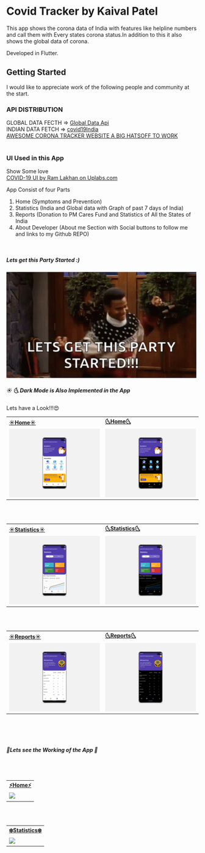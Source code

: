 # Covid Tracker by Kaival Patel

This app shows the corona data of India with features like helpline numbers and call them with Every states corona status.In addition to this it also shows the global data of corona.

Developed in Flutter.

## Getting Started

I would like to appreciate work of the following people and community at the start.

### API DISTRIBUTION
<p>
  GLOBAL DATA FECTH =&gt; <a href="https://coronavirus-19-api.herokuapp.com/all" rel="nofollow">Global Data Api</a><br>
  INDIAN DATA FETCH =&gt; <a href="https://api.rootnet.in/covid19-in/stats/latest" rel="nofollow">covid19India</a><br>
  <a href="https://www.covid19india.org/" rel="nofollow">AWESOME CORONA TRACKER WEBSITE A BIG HATSOFF TO WORK</a><br>
  <br>
</p>

### UI Used in this App
<p>Show Some love <br>
  <a href="https://www.uplabs.com/posts/covid-19-e9c787fc-2d76-47e5-8b43-e3e5c68bfe5e" rel="nofollow">COVID-19 UI by Ram Lakhan on        Uplabs.com</a>
</p>

<p>App Consist of four Parts</p>
<ol type="numbers">
  <li>Home (Symptoms and Prevention)</li>
  <li>Statistics (India and Global data with Graph of past 7 days of India)</li>
  <li>Reports (Donation to PM Cares Fund and Statistics of All the States of India</li>
  <li>About Developer (About me Section with Social buttons to follow me and links to my Github REPO)</li>
</ol>
<br>

<h5>Lets get this Party Started :)</h5>

<img src="ss/gif/started.gif" alt="Started"/>
<br>

<h5> ☀️ 🌜 Dark Mode is Also Implemented in the App </h5>
Lets have a Look!!!😍<br>

<!--Home-->
<table>
  <tr>
    <td><b><a target="_blank" href="ss/img/homelight.png">☀️Home☀️</a></b></td>
    <td><b><a target="_blank" href="ss/img/homedark.png">🌜Home🌜</a></b></td>
  </tr>
  <tr>
    <td><img src="ss/img/homelight.png" ></td>
    <td><img src="ss/img/homedark.png"></td>
   
  </tr>
</table>
<br><br>
<!--Stats-->
<table>
  <tr>
    <td><b><a target="_blank" href="ss/img/statslight.png">☀️Statistics☀️</a></b></td>
    <td><b><a target="_blank" href="ss/img/statsdark.png">🌜Statistics🌜</a></b></td>
  </tr>
  <tr>
    <td><img src="ss/img/statslight.png" ></td>
    <td><img src="ss/img/statsdark.png"></td>
   
  </tr>
</table>

<br><br>
<!--Report-->
<table>
  <tr>
    <td><b><a target="_blank" href="ss/img/reportlight.png">☀️Reports☀️</a></b></td>
    <td><b><a target="_blank" href="ss/img/reportdark.png">🌜Reports🌜</a></b></td>
  </tr>
  <tr>
    <td><img src="ss/img/reportlight.png" ></td>
    <td><img src="ss/img/reportdark.png"></td>
   
  </tr>
</table>
<br><br><br>
<h5>🐬Lets see the Working of the App 🎥</h5>
<br>
<br>
<table>
  <tr>
    <td><b><a target="_blank" href="ss/img/homegif.gif">⚡️Home⚡️</a></b></td>
  </tr>
  <tr>
    <td><img height="150" src="ss/gif/homegif.gif" ></td>
  </tr>
</table>

<br><br>
<table>
  <tr>
    <td><b><a target="_blank" href="ss/gif/stats.gif">❄️Statistics❄️</a></b></td>
  </tr>
  <tr>
    <td><img src="ss/gif/stats.gif" ></td>
  </tr>
</table>



